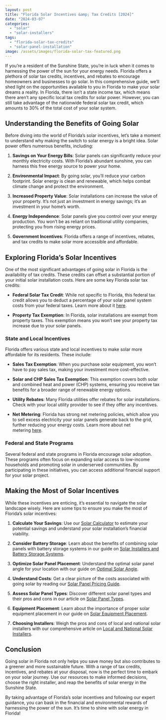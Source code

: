 ```yaml
---
layout: post
title: "Florida Solar Incentives &amp; Tax Credits [2024]"
date: "2024-03-07"
categories: 
  - "solar"
  - "solar-installers"
tags: 
  - "florida-solar-tax-credits"
  - "solar-panel-installation"
image: /assets/images/florida-solar-tax-featured.png
---
```


If you’re a resident of the Sunshine State, you’re in luck when it comes to harnessing the power of the sun for your energy needs. Florida offers a plethora of solar tax credits, incentives, and rebates to encourage homeowners and businesses to go solar. In this comprehensive guide, we’ll shed light on the opportunities available to you in Florida to make your solar dreams a reality. In Florida, there isn’t a state income tax, which means there aren’t any specific local tax credits for solar power. However, you can still take advantage of the nationwide federal solar tax credit, which amounts to 30% of the total cost of your solar system.

## Understanding the Benefits of Going Solar

Before diving into the world of Florida’s solar incentives, let’s take a moment to understand why making the switch to solar energy is a bright idea. Solar power offers numerous benefits, including:

1. **Savings on Your Energy Bills**: Solar panels can significantly reduce your monthly electricity costs. With Florida’s abundant sunshine, you can harness this free energy source to power your home.

3. **Environmental Impact**: By going solar, you’ll reduce your carbon footprint. Solar energy is clean and renewable, which helps combat climate change and protect the environment.

5. **Increased Property Value**: Solar installations can increase the value of your property. It’s not just an investment in energy savings; it’s an investment in your home’s worth.

7. **Energy Independence**: Solar panels give you control over your energy production. You won’t be as reliant on traditional utility companies, protecting you from rising energy prices.

9. **Government Incentives**: Florida offers a range of incentives, rebates, and tax credits to make solar more accessible and affordable.

## Exploring Florida’s Solar Incentives

One of the most significant advantages of going solar in Florida is the availability of tax credits. These credits can offset a substantial portion of your initial solar installation costs. Here are some key Florida solar tax credits:

- **Federal Solar Tax Credit**: While not specific to Florida, this federal tax credit allows you to deduct a percentage of your solar panel system costs from your federal taxes. Learn more about it [here](/solar-panel-incentives/).

- **Property Tax Exemption**: In Florida, solar installations are exempt from property taxes. This exemption means you won’t see your property tax increase due to your solar panels.

### State and Local Incentives

Florida offers various state and local incentives to make solar more affordable for its residents. These include:

- **Sales Tax Exemption**: When you purchase solar equipment, you won’t have to pay sales tax, making your investment more cost-effective.

- **Solar and CHP Sales Tax Exemption**: This exemption covers both solar and combined heat and power (CHP) systems, ensuring you receive tax benefits for a broader range of renewable energy options.

- **Utility Rebates**: Many Florida utilities offer rebates for solar installations. Check with your local utility provider to see if they offer any incentives.

- **Net Metering**: Florida has strong net metering policies, which allow you to sell excess electricity your solar panels generate back to the grid, further reducing your energy costs. Learn more about net metering [here](/solar-utility/).

### Federal and State Programs

Several federal and state programs in Florida encourage solar adoption. These programs often focus on expanding solar access to low-income households and promoting solar in underserved communities. By participating in these initiatives, you can access additional financial support for your solar project.

## Making the Most of Solar Incentives

While these incentives are enticing, it’s essential to navigate the solar landscape wisely. Here are some tips to ensure you make the most of Florida’s solar incentives:

1. **Calculate Your Savings**: Use our [Solar Calculator](/solar-calculator/) to estimate your potential savings and understand your solar installation’s financial viability.

3. **Consider Battery Storage**: Learn about the benefits of combining solar panels with battery storage systems in our guide on [Solar Installers and Battery Storage Systems](/solar-installers-and-battery-storage-systems-what-you-should-know/).

5. **Optimize Solar Panel Placement**: Understand the optimal solar panel angle for your location with our guide on [Optimal Solar Angle](/optimal-solar-angle/).

7. **Understand Costs**: Get a clear picture of the costs associated with going solar by reading our [Solar Panel Pricing Guide](/solar-panel-pricing-guide-understanding-the-costs-of-going-solar/).

9. **Assess Solar Panel Types**: Discover different solar panel types and their pros and cons in our article on [Solar Panel Types](/solar-panel-types/).

11. **Equipment Placement**: Learn about the importance of proper solar equipment placement in our guide on [Solar Equipment Placement](/solar-equipment-placement/).

13. **Choosing Installers**: Weigh the pros and cons of local and national solar installers with our comprehensive article on [Local and National Solar Installers](/local-and-national-solar-installers-pros-and-cons/).

## Conclusion

Going solar in Florida not only helps you save money but also contributes to a greener and more sustainable future. With a range of tax credits, incentives, and rebates at your disposal, now is the perfect time to embark on your solar journey. Use our resources to make informed decisions, choose the right installer, and reap the benefits of solar energy in the Sunshine State.

By taking advantage of Florida’s solar incentives and following our expert guidance, you can bask in the financial and environmental rewards of harnessing the power of the sun. It’s time to shine with solar energy in Florida!
